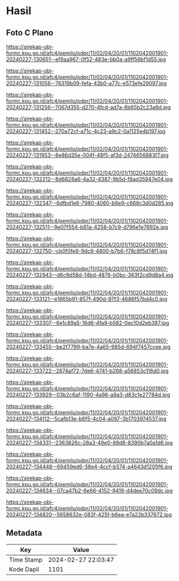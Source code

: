 # Hasil

## Foto C Plano

https://sirekap-obj-formc.kpu.go.id/afc4/pemilu/pdpr/11/02/04/20/01/1102042001901-20240227-130651--ef9aa967-0f52-483e-bb0a-a9ff56bf1d55.jpg

https://sirekap-obj-formc.kpu.go.id/afc4/pemilu/pdpr/11/02/04/20/01/1102042001901-20240227-131056--76319b09-fefa-43b0-a77c-e573efe29097.jpg

https://sirekap-obj-formc.kpu.go.id/afc4/pemilu/pdpr/11/02/04/20/01/1102042001901-20240227-131256--7067d355-d270-4fcd-ad7a-8b65b2c23a6d.jpg

https://sirekap-obj-formc.kpu.go.id/afc4/pemilu/pdpr/11/02/04/20/01/1102042001901-20240227-131452--270a72cf-a71c-4c23-a9c2-0a1125e4b197.jpg

https://sirekap-obj-formc.kpu.go.id/afc4/pemilu/pdpr/11/02/04/20/01/1102042001901-20240227-131953--8e86d35e-004f-48f5-af3d-2474656883f7.jpg

https://sirekap-obj-formc.kpu.go.id/afc4/pemilu/pdpr/11/02/04/20/01/1102042001901-20240227-132212--8d6828a6-4a32-4387-9b5d-f8ad35947e04.jpg

https://sirekap-obj-formc.kpu.go.id/afc4/pemilu/pdpr/11/02/04/20/01/1102042001901-20240227-132347--6dfbd1e6-7980-4060-b6e9-c668c3d0d285.jpg

https://sirekap-obj-formc.kpu.go.id/afc4/pemilu/pdpr/11/02/04/20/01/1102042001901-20240227-132511--9e07f554-b61a-4258-b7c9-d796e1e7692e.jpg

https://sirekap-obj-formc.kpu.go.id/afc4/pemilu/pdpr/11/02/04/20/01/1102042001901-20240227-132750--cb0f0fe8-9dc8-4800-b7b6-f78c8f5d74f1.jpg

https://sirekap-obj-formc.kpu.go.id/afc4/pemilu/pdpr/11/02/04/20/01/1102042001901-20240227-132943--d6c9d58d-14bd-4876-b0bc-363f2cd9d8a4.jpg

https://sirekap-obj-formc.kpu.go.id/afc4/pemilu/pdpr/11/02/04/20/01/1102042001901-20240227-133121--e1665b91-857f-490d-97f3-4686f57bd4c0.jpg

https://sirekap-obj-formc.kpu.go.id/afc4/pemilu/pdpr/11/02/04/20/01/1102042001901-20240227-133307--6e1c89a5-16d6-4fa9-b582-0ec10d2eb387.jpg

https://sirekap-obj-formc.kpu.go.id/afc4/pemilu/pdpr/11/02/04/20/01/1102042001901-20240227-133455--be2f7799-ba7e-4a65-985d-694f7457ccee.jpg

https://sirekap-obj-formc.kpu.go.id/afc4/pemilu/pdpr/11/02/04/20/01/1102042001901-20240227-133722--2674af72-7de6-4741-b268-a56853c116d0.jpg

https://sirekap-obj-formc.kpu.go.id/afc4/pemilu/pdpr/11/02/04/20/01/1102042001901-20240227-133929--03b2c6af-1190-4a96-a9a3-d83c1e27784d.jpg

https://sirekap-obj-formc.kpu.go.id/afc4/pemilu/pdpr/11/02/04/20/01/1102042001901-20240227-134112--5cafb13e-b6f5-4c04-a097-3b1703974537.jpg

https://sirekap-obj-formc.kpu.go.id/afc4/pemilu/pdpr/11/02/04/20/01/1102042001901-20240227-134331--2363826c-28a3-49e0-89d8-8390b7a0a1d6.jpg

https://sirekap-obj-formc.kpu.go.id/afc4/pemilu/pdpr/11/02/04/20/01/1102042001901-20240227-134448--69459ed6-38e4-4ccf-b574-a4643d1205f6.jpg

https://sirekap-obj-formc.kpu.go.id/afc4/pemilu/pdpr/11/02/04/20/01/1102042001901-20240227-134634--07ca47b2-6e66-4152-9419-d4dee70c09dc.jpg

https://sirekap-obj-formc.kpu.go.id/afc4/pemilu/pdpr/11/02/04/20/01/1102042001901-20240227-134820--5658632e-083f-425f-b6ea-e7a22b337672.jpg


## Metadata

| Key        | Value               |
| ---------- | ------------------- |
| Time Stamp | 2024-02-27 22:03:47 |
| Kode Dapil | 1101                |



